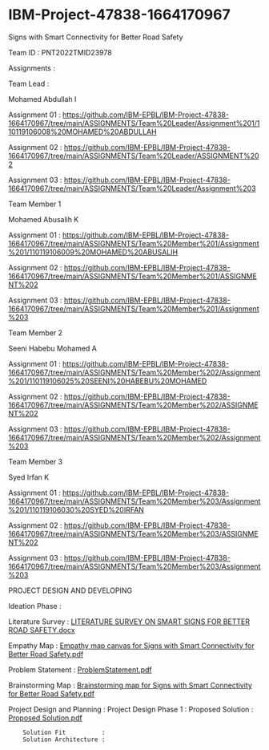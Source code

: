 # IBM-Project-47838-1664170967
Signs with Smart Connectivity for Better Road Safety

Team ID : PNT2022TMID23978

Assignments :

Team Lead :

   Mohamed Abdullah I

   Assignment 01 :   https://github.com/IBM-EPBL/IBM-Project-47838-1664170967/tree/main/ASSIGNMENTS/Team%20Leader/Assignment%201/110119106008%20MOHAMED%20ABDULLAH

   Assignment 02 :   https://github.com/IBM-EPBL/IBM-Project-47838-1664170967/tree/main/ASSIGNMENTS/Team%20Leader/ASSIGNMENT%202
   
   Assignment 03 :   https://github.com/IBM-EPBL/IBM-Project-47838-1664170967/tree/main/ASSIGNMENTS/Team%20Leader/Assignment%203

Team Member 1

   Mohamed Abusalih K

   Assignment 01 :   https://github.com/IBM-EPBL/IBM-Project-47838-1664170967/tree/main/ASSIGNMENTS/Team%20Member%201/Assignment%201/110119106009%20MOHAMED%20ABUSALIH

   Assignment 02 :   https://github.com/IBM-EPBL/IBM-Project-47838-1664170967/tree/main/ASSIGNMENTS/Team%20Member%201/ASSIGNMENT%202
   
   Assignment 03 :   https://github.com/IBM-EPBL/IBM-Project-47838-1664170967/tree/main/ASSIGNMENTS/Team%20Member%201/Assignment%203

Team Member 2

   Seeni Habebu Mohamed A

   Assignment 01 :   https://github.com/IBM-EPBL/IBM-Project-47838-1664170967/tree/main/ASSIGNMENTS/Team%20Member%202/Assignment%201/110119106025%20SEENI%20HABEBU%20MOHAMED

   Assignment 02 :   https://github.com/IBM-EPBL/IBM-Project-47838-1664170967/tree/main/ASSIGNMENTS/Team%20Member%202/ASSIGNMENT%202
   
   Assignment 03 :   https://github.com/IBM-EPBL/IBM-Project-47838-1664170967/tree/main/ASSIGNMENTS/Team%20Member%202/Assignment%203

Team Member 3

   Syed Irfan K

   Assignment 01 :  https://github.com/IBM-EPBL/IBM-Project-47838-1664170967/tree/main/ASSIGNMENTS/Team%20Member%203/Assignment%201/110119106030%20SYED%20IRFAN 

   Assignment 02 :  https://github.com/IBM-EPBL/IBM-Project-47838-1664170967/tree/main/ASSIGNMENTS/Team%20Member%203/ASSIGNMENT%202
   
   Assignment 03 :   https://github.com/IBM-EPBL/IBM-Project-47838-1664170967/tree/main/ASSIGNMENTS/Team%20Member%203/Assignment%203

PROJECT DESIGN AND DEVELOPING

   Ideation Phase :
      
   Literature Survey : [LITERATURE SURVEY ON SMART SIGNS FOR BETTER ROAD SAFETY.docx](https://github.com/IBM-EPBL/IBM-Project-47838-1664170967/files/9708533/LITERATURE.SURVEY.ON.SMART.SIGNS.FOR.BETTER.ROAD.SAFETY.docx)

   Empathy Map       : [Empathy map canvas for Signs with Smart Connectivity for Better Road Safety.pdf](https://github.com/IBM-EPBL/IBM-Project-47838-1664170967/files/9708528/Empathy.map.canvas.for.Signs.with.Smart.Connectivity.for.Better.Road.Safety.pdf)

   Problem Statement : [ProblemStatement.pdf](https://github.com/IBM-EPBL/IBM-Project-47838-1664170967/files/9708534/ProblemStatement.pdf)

   Brainstorming Map : [Brainstorming map for Signs with Smart Connectivity for Better Road Safety.pdf](https://github.com/IBM-EPBL/IBM-Project-47838-1664170967/files/9708501/Brainstorming.map.for.Signs.with.Smart.Connectivity.for.Better.Road.Safety.pdf)
      
   Project Design and Planning :
      Project Design Phase 1 :
        Proposed Solution     : [Proposed Solution.pdf](https://github.com/IBM-EPBL/IBM-Project-47838-1664170967/files/9708536/Proposed.Solution.pdf)

        Solution Fit          : 
        Solution Architecture :
          

